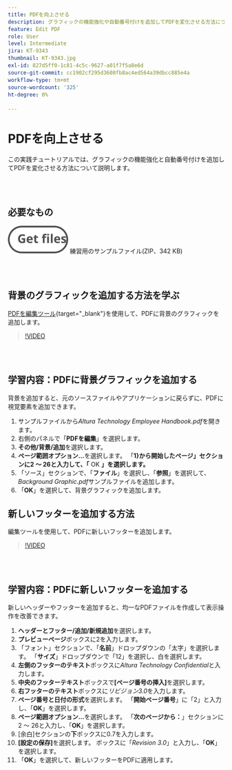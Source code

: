 ```yaml
---
title: PDFを向上させる
description: グラフィックの機能強化や自動番号付けを追加してPDFを変化させる方法について説明します
feature: Edit PDF
role: User
level: Intermediate
jira: KT-9343
thumbnail: KT-9343.jpg
exl-id: 827d5ff0-1c81-4c5c-9627-a01f7f5a8e6d
source-git-commit: cc1902cf295d3608fb8ac4ed564a39dbcc885e4a
workflow-type: tm+mt
source-wordcount: '325'
ht-degree: 0%

---
```


# PDFを向上させる

この実践チュートリアルでは、グラフィックの機能強化と自動番号付けを追加してPDFを変化させる方法について説明します。

<br> 

## 必要なもの

[![ファイルを取得](../assets/Getfiles.svg)](../assets/Enhance.zip)
練習用のサンプルファイル(ZIP、342 KB)

<br> 

## 背景のグラフィックを追加する方法を学ぶ

[PDFを編集ツール](https://www.adobe.com/jp/acrobat/online/pdf-editor.html){target="_blank"}を使用して、PDFに背景のグラフィックを追加します。

>[!VIDEO](https://video.tv.adobe.com/v/3443818?hidetitle=true&captions=jpn)

<br> 

## 学習内容：PDFに背景グラフィックを追加する

背景を追加すると、元のソースファイルやアプリケーションに戻らずに、PDFに視覚要素を追加できます。

1. サンプルファイルから&#x200B;*Altura Technology Employee Handbook.pdf*&#x200B;を開きます。
1. 右側のパネルで「**PDFを編集**」を選択します。
1. **その他/背景/追加**&#x200B;を選択します。
1. **ページ範囲オプション…**&#x200B;を選択します。
「**1&rbrace;から開始したページ」セクションに2 ～ 26と入力して、「** OK **」を選択します。**
1. 「ソース」セクションで、「**ファイル**」を選択し、「**参照**」を選択して、*Background Graphic.pdf*&#x200B;サンプルファイルを追加します。
1. 「**OK**」を選択して、背景グラフィックを追加します。

## 新しいフッターを追加する方法

編集ツールを使用して、PDFに新しいフッターを追加します。

>[!VIDEO](https://video.tv.adobe.com/v/3437731?hidetitle=true&captions=jpn)

<br> 

## 学習内容：PDFに新しいフッターを追加する

新しいヘッダーやフッターを追加すると、均一なPDFファイルを作成して表示操作を改善できます。

1. **ヘッダーとフッター/追加/新規追加**&#x200B;を選択します。
1. **プレビューページ**&#x200B;ボックスに2を入力します。
1. 「フォント」セクションで、「**名前**」ドロップダウンの「太字」を選択します。
「**サイズ**」ドロップダウンで「12」を選択し、白を選択します。
1. **左側のフッターのテキスト**&#x200B;ボックスに&#x200B;*Altura Technology Confidential*&#x200B;と入力します。
1. **中央のフッターテキスト**&#x200B;ボックスで&#x200B;**[ページ番号の挿入]**&#x200B;を選択します。
1. **右フッターのテキスト**&#x200B;ボックスに&#x200B;*リビジョン3.0*&#x200B;を入力します。
1. **ページ番号と日付の形式**&#x200B;を選択します。
「**開始ページ番号**」に「2」と入力し、「**OK**」を選択します。
1. **ページ範囲オプション…**&#x200B;を選択します。
「**次のページから：**」セクションに2 ～ 26と入力し、「**OK**」を選択します。
1. [余白]セクションの&#x200B;**下**&#x200B;ボックスに0.7を入力します。
1. **[設定の保存]**&#x200B;を選択します。
ボックスに「*Revision 3.0*」と入力し、「**OK**」を選択します。
1. 「**OK**」を選択して、新しいフッターをPDFに適用します。

